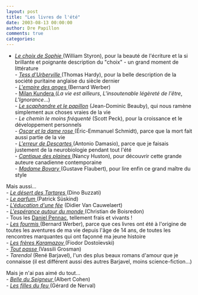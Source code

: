 ```yaml
---
layout: post
title: "Les livres de l'été"
date: 2003-08-13 00:00:00
author: Dre Papillon
comments: true
categories: 
---
```



- [*Le choix de Sophie* ](http://www.amazon.fr/exec/obidos/ASIN/2070239225/171-0860131-6899428)(William Styron), pour la beauté de l'écriture et la si brillante et poignante description du "choix" - un grand moment de littérature<BR>- [*Tess d'Urberville* ](http://www.amazon.fr/exec/obidos/ASIN/2253005967/qid=1063126398/sr=1-2/ref=sr_1_2_2/171-0860131-6899428)(Thomas Hardy), pour la belle description de la société puritaine anglaise du siècle dernier<BR>- [*L'empire des anges* ](http://www.amazon.fr/exec/obidos/ASIN/2253152072/qid=1063126417/sr=1-1/ref=sr_1_2_1/171-0860131-6899428)(Bernard Werber)<BR>- [Milan Kundera ](http://fr.encyclopedia.yahoo.com/articles/ma/ma_2093_p0.html)(*La vie est ailleurs*, *L'insoutenable légèreté de l'être*, *L'Ignorance*...)<BR>- *[Le scaphandre et le papillon](http://www.amazon.fr/exec/obidos/ASIN/2266080598/171-0860131-6899428)* (Jean-Dominic Beauby), qui nous ramène simplement aux choses vraies de la vie<BR>- *Le chemin le moins fréquenté* (Scott Peck), pour la croissance et le développement personnels<BR>- [*Oscar et la dame rose* ](http://www.amazon.fr/exec/obidos/ASIN/2226135022/qid=1063126518/sr=1-1/ref=sr_1_0_1/171-0860131-6899428)(Éric-Emmanuel Schmidt), parce que la mort fait aussi partie de la vie<BR>- [*L'erreur de Descartes* ](http://www.amazon.fr/exec/obidos/ASIN/2738109209/qid=1063126539/sr=1-1/ref=sr_1_0_1/171-0860131-6899428)(Antonio Damasio), parce que je faisais justement de la neurobiologie pendant tout l'été<BR>- [*Cantique des plaines* ](http://www.amazon.fr/exec/obidos/ASIN/2290047708/qid=1063126556/sr=1-1/ref=sr_1_2_1/171-0860131-6899428)(Nancy Huston), pour découvrir cette grande auteure canadienne contemporaine<BR>- [*Madame Bovary* ](http://www.amazon.fr/exec/obidos/ASIN/207041311X/qid=1063126575/sr=2-1/ref=sr_2_3_1/171-0860131-6899428)(Gustave Flaubert), pour lire enfin ce grand maître du style

Mais aussi...<BR>- [*Le désert des Tartares* ](http://www.amazon.fr/exec/obidos/ASIN/2221096371/qid=1063126601/sr=1-1/ref=sr_1_2_1/171-0860131-6899428)(Dino Buzzati)<BR>- [*Le parfum* ](http://www.amazon.fr/exec/obidos/ASIN/2253044903/qid=1063126617/sr=2-1/ref=sr_2_3_1/171-0860131-6899428)(Patrick Süskind)<BR>- *[L'éducation d'une fée](http://www.amazon.fr/exec/obidos/ASIN/2253153265/qid=1063126669/sr=1-1/ref=sr_1_2_1/171-0860131-6899428)* (Didier Van Cauwelaert)<BR>- [*L'espérance autour du monde* ](http://www.amazon.fr/exec/obidos/ASIN/2266124404/qid=1063126903/sr=1-1/ref=sr_1_0_1/171-0860131-6899428)(Christian de Boisredon)<BR>- Tous les [Daniel Pennac](http://fr.encyclopedia.yahoo.com/articles/ma/ma_871_p0.html), tellement frais et vivants !<BR>- [*Les fourmis* ](http://www.amazon.fr/exec/obidos/ASIN/2253063339/qid=1063126738/sr=2-2/ref=sr_2_3_2/171-0860131-6899428)(Bernard Werber), parce que ces livres ont été à l'origine de toutes les aventures de ma vie depuis l'âge de 14 ans, de toutes les rencontres marquantes qui ont façonné ma jeune histoire<BR>- [*Les frères Karamazov* ](http://www.amazon.fr/exec/obidos/ASIN/2070389626/qid=1063126759/sr=2-2/ref=sr_2_3_2/171-0860131-6899428)(Fiodor Dostoïevski)<BR>- [*Tout passe* ](http://www.amazon.fr/exec/obidos/ASIN/2253062561/qid=1063126785/sr=1-1/ref=sr_1_16_1/171-0860131-6899428)(Vassili Grosman)<BR>- *Tarendol* (René Barjavel), l'un des plus beaux romans d'amour que je connaisse (il est différent aussi des autres Barjavel, moins science-fiction...)

Mais je n'ai pas aimé du tout...<BR>- [*Belle du Seigneur* ](http://www.amazon.fr/exec/obidos/ASIN/2070404021/qid=1063126818/sr=2-1/ref=sr_2_19_1/171-0860131-6899428)(Albert Cohen)<BR>- [*Les filles du feu* ](http://www.amazon.fr/exec/obidos/ASIN/2080707825/qid=1063126840/sr=1-1/ref=sr_1_2_1/171-0860131-6899428)(Gérard de Nerval)
